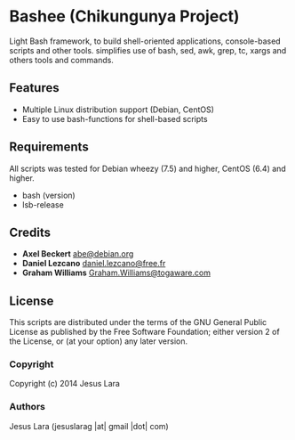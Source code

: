 Bashee (Chikungunya Project)
=============================

Light Bash framework, to build shell-oriented applications, console-based scripts and other tools.
simplifies use of bash, sed, awk, grep, tc, xargs and others tools and commands.

Features
--------

* Multiple Linux distribution support (Debian, CentOS)
* Easy to use bash-functions for shell-based scripts


Requirements
------------

All scripts was tested for Debian wheezy (7.5) and higher, CentOS (6.4) and higher.

* bash (version)
* lsb-release

Credits
-------

* **Axel Beckert** <abe@debian.org>
* **Daniel Lezcano** <daniel.lezcano@free.fr>
* **Graham Williams** <Graham.Williams@togaware.com>

License
-------

This scripts are distributed under the terms of the GNU General Public License as published by the Free Software Foundation; either version 2 of the License, or
(at your option) any later version.

### Copyright

  Copyright (c) 2014 Jesus Lara

### Authors

  Jesus Lara
  (jesuslarag |at| gmail |dot| com)
